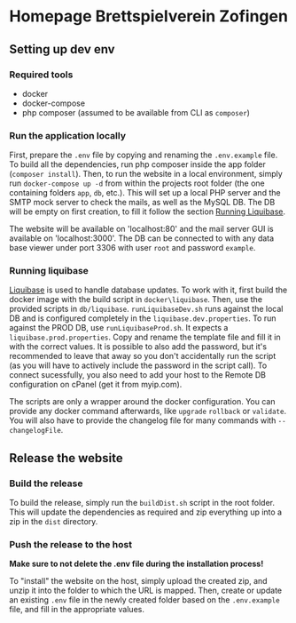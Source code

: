 # Homepage Brettspielverein Zofingen
## Setting up dev env
### Required tools
- docker
- docker-compose
- php composer (assumed to be available from CLI as `composer`)

### Run the application locally
First, prepare the `.env` file by copying and renaming the `.env.example` file. To build all the dependencies, run php composer inside the app folder (`composer install`). Then, to run the website in a local environment, simply run `docker-compose up -d` from within the projects root folder (the one containing folders `app`, `db`, etc.). This will set up a local PHP server and the SMTP mock server to check the mails, as well as the MySQL DB. The DB will be empty on first creation, to fill it follow the section [Running Liquibase](#Running-Liquibase).

The website will be available on 'localhost:80' and the mail server GUI is available on 'localhost:3000'. The DB can be connected to with any data base viewer under port 3306 with user `root` and password `example`.

### Running liquibase
[Liquibase](https://docs.liquibase.com/) is used to handle database updates. To work with it, first build the docker image with the build script in `docker\liquibase`. Then, use the provided scripts in `db/liquibase`. `runLiquibaseDev.sh` runs against the local DB and is configured completely in the `liquibase.dev.properties`. To run against the PROD DB, use `runLiquibaseProd.sh`. It expects a `liquibase.prod.properties`. Copy and rename the template file and fill it in with the correct values. It is possible to also add the password, but it's recommended to leave that away so you don't accidentally run the script (as you will have to actively include the password in the script call). To connect sucessfully, you also need to add your host to the Remote DB configuration on cPanel (get it from myip.com). 

The scripts are only a wrapper around the docker configuration. You can provide any docker command afterwards, like `upgrade` `rollback` or `validate`. You will also have to provide the changelog file for many commands with `--changelogFile`.

## Release the website
### Build the release
To build the release, simply run the `buildDist.sh` script in the root folder. This will update the dependencies as required and zip everything up into a zip in the `dist` directory.

### Push the release to the host
**Make sure to not delete the .env file during the installation process!**

To "install" the website on the host, simply upload the created zip, and unzip it into the folder to which the URL is mapped. Then, create or update an existing `.env` file in the newly created folder based on the `.env.example` file, and fill in the appropriate values.
